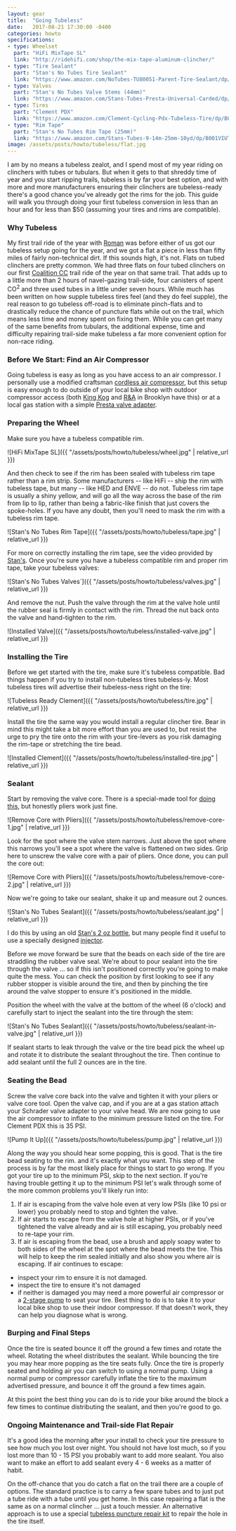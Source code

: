 ```yaml
---
layout: gear
title:  "Going Tubeless"
date:   2017-08-21 17:30:00 -0400
categories: howto
specifications:
- type: Wheelset
  part: "HiFi MixTape SL"
  link: "http://ridehifi.com/shop/the-mix-tape-aluminum-clincher/"
- type: "Tire Sealant"
  part: "Stan's No Tubes Tire Sealant"
  link: "https://www.amazon.com/NoTubes-TU80051-Parent-Tire-Sealant/dp/B00GZHZQNS"
- type: Valves
  part: "Stan's No Tubes Valve Stems (44mm)"
  link: "https://www.amazon.com/Stans-Tubes-Presta-Universal-Carded/dp/B004YIE2FS/"
- type: Tires
  part: "Clement PDX"
  link: "https://www.amazon.com/Clement-Cycling-Pdx-Tubeless-Tire/dp/B01HFFFOY4/"
- type: "Rim Tape"
  part: "Stan's No Tubes Rim Tape (25mm)"
  link: "https://www.amazon.com/Stans-Tubes-9-14m-25mm-10yd/dp/B001VIUTKQ/"
image: /assets/posts/howto/tubeless/flat.jpg
---
```


I am by no means a tubeless zealot, and I spend most of my year riding on clinchers with tubes or tubulars. But when it gets to that shreddy time of year and you start ripping trails, tubeless is by far your best option, and with more and more manufacturers ensuring their clinchers are tubeless-ready there's a good chance you've already got the rims for the job. This guide will walk you through doing your first tubeless conversion in less than an hour and for less than $50 (assuming your tires and rims are compatible).
### Why Tubeless

My first trail ride of the year with [Roman](https://instagram.com/romanshotthis) was before either of us got our tubeless setup going for the year, and we got a flat a piece in less than fifty miles of fairly non-technical dirt. If this sounds high, it's not. Flats on tubed clinchers are pretty common. We had three flats on four tubed clinchers on our first [Coalition CC](https://instagram.com/coalitioncyclingclub) trail ride of the year on that same trail. That adds up to a little more than 2 hours of navel-gazing trail-side, four canisters of spent CO<sup>2</sup> and three used tubes in a little under seven hours. While much has been written on how supple tubeless tires feel (and they do feel supple), the real reason to go tubeless off-road is to eliminate pinch-flats and to drastically reduce the chance of puncture flats while out on the trail, which means less time and money spent on fixing them. While you can get many of the same benefits from tubulars, the additional expense, time and difficulty repairing trail-side make tubeless a far more convenient option for non-race riding.

### Before We Start: Find an Air Compressor

Going tubeless is easy as long as you have access to an air compressor. I personally use a modified craftsman [cordless air compressor](https://www.cxmagazine.com/craftsman-cordless-inflator-dials-psi-presta-tires-minimal-conversion), but this setup is easy enough to do outside of your local bike shop with outdoor compressor access (both [King Kog](https://www.google.com/maps/place/KING+KOG/@40.7189972,-73.9475264,17z/data=!3m1!4b1!4m5!3m4!1s0x89c2595035e6acc9:0xa36dab8735b2d229!8m2!3d40.7189972!4d-73.9453324) and [R&A](https://www.google.com/maps/place/R%26A+Cycles/@40.6793937,-73.9804029,17z/data=!3m1!4b1!4m5!3m4!1s0x89c25babeb818c35:0xf9e838988302c4cb!8m2!3d40.6793937!4d-73.9782089) in Brooklyn have this) or at a local gas station with a simple [Presta valve adapter](https://www.rei.com/product/857301/slime-presta-valve-adapter).

### Preparing the Wheel

Make sure you have a tubeless compatible rim.

![HiFi MixTape SL]({{ "/assets/posts/howto/tubeless/wheel.jpg" | relative_url }})

And then check to see if the rim has been sealed with tubeless rim tape rather than a rim strip. Some manufacturers -- like HiFi -- ship the rim with tubeless tape, but many -- like HED and ENVE -- do not. Tubeless rim tape is usually a shiny yellow, and will go all the way across the base of the rim from lip to lip, rather than being a fabric-like finish that just covers the spoke-holes. If you have any doubt, then you'll need to mask the rim with a tubeless rim tape.

![Stan's No Tubes Rim Tape]({{ "/assets/posts/howto/tubeless/tape.jpg" | relative_url }})

For more on correctly installing the rim tape, see the video provided by [Stan's](https://www.youtube.com/watch?v=1uHQ4csS1yM). Once you're sure you have a tubeless compatible rim and proper rim tape, take your tubeless valves:

![Stan's No Tubes Valves`]({{ "/assets/posts/howto/tubeless/valves.jpg" | relative_url }})

And remove the nut. Push the valve through the rim at the valve hole until the rubber seal is firmly in contact with the rim. Thread the nut back onto the valve and hand-tighten to the rim.

![Installed Valve]({{ "/assets/posts/howto/tubeless/installed-valve.jpg" | relative_url }})

### Installing the Tire

Before we get started with the tire, make sure it's tubeless compatible. Bad things happen if you try to install non-tubeless tires tubeless-ly. Most tubeless tires will advertise their tubeless-ness right on the tire:

![Tubeless Ready Clement]({{ "/assets/posts/howto/tubeless/tire.jpg" | relative_url }})

Install the tire the same way you would install a regular clincher tire. Bear in mind this might take a bit more effort than you are used to, but resist the urge to pry the tire onto the rim with your tire-levers as you risk damaging the rim-tape or stretching the tire bead.

![Installed Clement]({{ "/assets/posts/howto/tubeless/installed-tire.jpg" | relative_url }})

### Sealant

Start by removing the valve core. There is a special-made tool for [doing this](https://www.amazon.com/NoTubes-AS0015-Core-Remover-Tool/dp/B001S98NLU/), but honestly pliers work just fine.

![Remove Core with Pliers]({{ "/assets/posts/howto/tubeless/remove-core-1.jpg" | relative_url }})

Look for the spot where the valve stem narrows. Just above the spot where this narrows you'll see a spot where the valve is flattened on two sides. Grip here to unscrew the valve core with a pair of pliers. Once done, you can pull the core out:

![Remove Core with Pliers]({{ "/assets/posts/howto/tubeless/remove-core-2.jpg" | relative_url }})

Now we're going to take our sealant, shake it up and measure out 2 ounces.

![Stan's No Tubes Sealant]({{ "/assets/posts/howto/tubeless/sealant.jpg" | relative_url }})


I do this by using an old [Stan's 2 oz bottle](https://www.amazon.com/Bottles-Stans-Sealant-Bottle-Tubeless/dp/B01GN5YTIE/), but many people find it useful to use a specially designed [injector](https://www.amazon.com/Stans-Tubes-2-Ounce-Sealant-Injector/dp/B001GSKL4A/).

Before we move forward be sure that the beads on each side of the tire are straddling the rubber valve seal. We're about to pour sealant into the tire through the valve ... so if this isn't positioned correctly you're going to make quite the mess. You can check the position by first looking to see if any rubber stopper is visible around the tire, and then by pinching the tire around the valve stopper to ensure it's positioned in the middle.

Position the wheel with the valve at the bottom of the wheel (6 o'clock) and carefully start to inject the sealant into the tire through the stem:


![Stan's No Tubes Sealant]({{ "/assets/posts/howto/tubeless/sealant-in-valve.jpg" | relative_url }})

If sealant starts to leak through the valve or the tire bead pick the wheel up and rotate it to distribute the sealant throughout the tire. Then continue to add sealant until the full 2 ounces are in the tire.

### Seating the Bead

Screw the valve core back into the valve and tighten it with your pliers or valve core tool. Open the valve cap, and if you are at a gas station attach your Schrader valve adapter to your valve head. We are now going to use the air compressor to inflate to the minimum pressure listed on the tire. For Clement PDX this is 35 PSI.

![Pump It Up]({{ "/assets/posts/howto/tubeless/pump.jpg" | relative_url }})

Along the way you should hear some popping, this is good. That is the tire bead seating to the rim. and it's exactly what you want. This step of the process is by far the most likely place for things to start to go wrong. If you got your tire up to the minimum PSI, skip to the next section. If you're having trouble getting it up to the minimum PSI let's walk through some of the more common problems you'll likely run into:

1. If air is escaping from the valve hole even at very low PSIs (like 10 psi or lower) you probably need to stop and tighten the valve.
1. If air starts to escape from the valve hole at higher PSIs, or if you've tightened the valve already and air is still escaping, you probably need to re-tape your rim.
1. If air is escaping from the bead, use a brush and apply soapy water to both sides of the wheel at the spot where the bead meets the tire. This will help to keep the rim sealed initially and also show you where air is escaping. If air continues to escape:
  * inspect your rim to ensure it is not damaged.
  * inspect the tire to ensure it's not damaged
  * if neither is damaged you may need a more powerful air compressor or a [2-stage pump](https://www.amazon.com/Lezyne-Pressure-Overdrive-Floor-Pump/dp/B06WP6HPRJ) to seat your tire. Best thing to do is to take it to your local bike shop to use their indoor compressor. If that doesn't work, they can help you diagnose what is wrong.

### Burping and Final Steps

Once the tire is seated bounce it off the ground a few times and rotate the wheel. Rotating the wheel distributes the sealant. While bouncing the tire you may hear more popping as the tire seats fully. Once the tire is properly seated and holding air you can switch to using a normal pump. Using a normal pump or compressor carefully inflate the tire to the maximum advertised pressure, and bounce it off the ground a few times again.

At this point the best thing you can do is to ride your bike around the block a few times to continue distributing the sealant, and then you're good to go.

### Ongoing Maintenance and Trail-side Flat Repair

It's a good idea the morning after your install to check your tire pressure to see how much you lost over night. You should not have lost much, so if you lost more than 10 - 15 PSI you probably want to add more sealant. You also want to make an effort to add sealant every 4 - 6 weeks as a matter of habit.

On the off-chance that you do catch a flat on the trail there are a couple of options. The standard practice is to carry a few spare tubes and to just put a tube ride with a tube until you get home. In this case repairing a flat is the same as on a normal clincher ... just a touch messier. An alternative approach is to use a special [tubeless puncture repair kit](https://www.amazon.com/Dynaplug-CARBON-ULTRALITE-Bicycle-Puncture/dp/B017BYKGTC/) to repair the hole in the tire itself.
